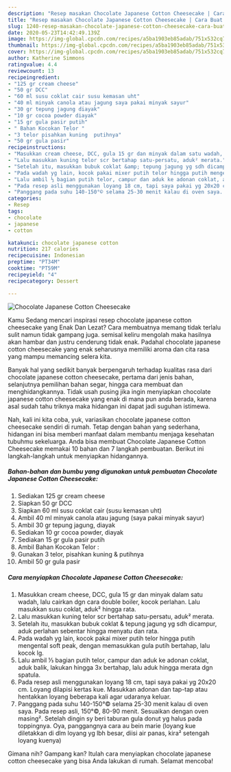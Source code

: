 ```yaml
---
description: "Resep masakan Chocolate Japanese Cotton Cheesecake | Cara Buat Chocolate Japanese Cotton Cheesecake Yang Enak dan Simpel"
title: "Resep masakan Chocolate Japanese Cotton Cheesecake | Cara Buat Chocolate Japanese Cotton Cheesecake Yang Enak dan Simpel"
slug: 1240-resep-masakan-chocolate-japanese-cotton-cheesecake-cara-buat-chocolate-japanese-cotton-cheesecake-yang-enak-dan-simpel
date: 2020-05-23T14:42:49.139Z
image: https://img-global.cpcdn.com/recipes/a5ba1903eb85adab/751x532cq70/chocolate-japanese-cotton-cheesecake-foto-resep-utama.jpg
thumbnail: https://img-global.cpcdn.com/recipes/a5ba1903eb85adab/751x532cq70/chocolate-japanese-cotton-cheesecake-foto-resep-utama.jpg
cover: https://img-global.cpcdn.com/recipes/a5ba1903eb85adab/751x532cq70/chocolate-japanese-cotton-cheesecake-foto-resep-utama.jpg
author: Katherine Simmons
ratingvalue: 4.4
reviewcount: 13
recipeingredient:
- "125 gr cream cheese"
- "50 gr DCC"
- "60 ml susu coklat cair susu kemasan uht"
- "40 ml minyak canola atau jagung saya pakai minyak sayur"
- "30 gr tepung jagung diayak"
- "10 gr cocoa powder diayak"
- "15 gr gula pasir putih"
- " Bahan Kocokan Telor "
- "3 telor pisahkan kuning  putihnya"
- "50 gr gula pasir"
recipeinstructions:
- "Masukkan cream cheese, DCC, gula 15 gr dan minyak dalam satu wadah, lalu cairkan dgn cara double boiler, kocok perlahan. Lalu masukkan susu coklat, aduk² hingga rata."
- "Lalu masukkan kuning telor scr bertahap satu-persatu, aduk² merata."
- "Setelah itu, masukkan bubuk coklat &amp; tepung jagung yg sdh dicampur, aduk perlahan sebentar hingga menyatu dan rata."
- "Pada wadah yg lain, kocok pakai mixer putih telor hingga putih mengental soft peak, dengan memasukkan gula putih bertahap, lalu kocok lg."
- "Lalu ambil ⅓ bagian putih telor, campur dan aduk ke adonan coklat, aduk balik, lakukan hingga 3x bertahap, lalu aduk hingga merata dgn spatula."
- "Pada resep asli menggunakan loyang 18 cm, tapi saya pakai yg 20x20 cm. Loyang dilapisi kertas kue. Masukkan adonan dan tap-tap atau hentakkan loyang beberapa kali agar udaranya keluar."
- "Panggang pada suhu 140-150°© selama 25-30 menit kalau di oven saya. Pada resep asli, 150°©, 80-90 menit. Sesuaikan dengan oven masing². Setelah dingin sy beri taburan gula donut yg halus pada toppingnya. Oya, panggangnya cara au bein marie (loyang kue diletakkan di dlm loyang yg lbh besar, diisi air panas, kira² setengah loyang kuenya)"
categories:
- Resep
tags:
- chocolate
- japanese
- cotton

katakunci: chocolate japanese cotton 
nutrition: 217 calories
recipecuisine: Indonesian
preptime: "PT34M"
cooktime: "PT59M"
recipeyield: "4"
recipecategory: Dessert

---
```



![Chocolate Japanese Cotton Cheesecake](https://img-global.cpcdn.com/recipes/a5ba1903eb85adab/751x532cq70/chocolate-japanese-cotton-cheesecake-foto-resep-utama.jpg)

Kamu Sedang mencari inspirasi resep chocolate japanese cotton cheesecake yang Enak Dan Lezat? Cara membuatnya memang tidak terlalu sulit namun tidak gampang juga. semisal keliru mengolah maka hasilnya akan hambar dan justru cenderung tidak enak. Padahal chocolate japanese cotton cheesecake yang enak seharusnya memiliki aroma dan cita rasa yang mampu memancing selera kita.

Banyak hal yang sedikit banyak berpengaruh terhadap kualitas rasa dari chocolate japanese cotton cheesecake, pertama dari jenis bahan, selanjutnya pemilihan bahan segar, hingga cara membuat dan menghidangkannya. Tidak usah pusing jika ingin menyiapkan chocolate japanese cotton cheesecake yang enak di mana pun anda berada, karena asal sudah tahu triknya maka hidangan ini dapat jadi suguhan istimewa.




Nah, kali ini kita coba, yuk, variasikan chocolate japanese cotton cheesecake sendiri di rumah. Tetap dengan bahan yang sederhana, hidangan ini bisa memberi manfaat dalam membantu menjaga kesehatan tubuhmu sekeluarga. Anda bisa membuat Chocolate Japanese Cotton Cheesecake memakai 10 bahan dan 7 langkah pembuatan. Berikut ini langkah-langkah untuk menyiapkan hidangannya.

<!--inarticleads1-->

##### Bahan-bahan dan bumbu yang digunakan untuk pembuatan Chocolate Japanese Cotton Cheesecake:

1. Sediakan 125 gr cream cheese
1. Siapkan 50 gr DCC
1. Siapkan 60 ml susu coklat cair (susu kemasan uht)
1. Ambil 40 ml minyak canola atau jagung (saya pakai minyak sayur)
1. Ambil 30 gr tepung jagung, diayak
1. Sediakan 10 gr cocoa powder, diayak
1. Sediakan 15 gr gula pasir putih
1. Ambil  Bahan Kocokan Telor :
1. Gunakan 3 telor, pisahkan kuning &amp; putihnya
1. Ambil 50 gr gula pasir




<!--inarticleads2-->

##### Cara menyiapkan Chocolate Japanese Cotton Cheesecake:

1. Masukkan cream cheese, DCC, gula 15 gr dan minyak dalam satu wadah, lalu cairkan dgn cara double boiler, kocok perlahan. Lalu masukkan susu coklat, aduk² hingga rata.
1. Lalu masukkan kuning telor scr bertahap satu-persatu, aduk² merata.
1. Setelah itu, masukkan bubuk coklat &amp; tepung jagung yg sdh dicampur, aduk perlahan sebentar hingga menyatu dan rata.
1. Pada wadah yg lain, kocok pakai mixer putih telor hingga putih mengental soft peak, dengan memasukkan gula putih bertahap, lalu kocok lg.
1. Lalu ambil ⅓ bagian putih telor, campur dan aduk ke adonan coklat, aduk balik, lakukan hingga 3x bertahap, lalu aduk hingga merata dgn spatula.
1. Pada resep asli menggunakan loyang 18 cm, tapi saya pakai yg 20x20 cm. Loyang dilapisi kertas kue. Masukkan adonan dan tap-tap atau hentakkan loyang beberapa kali agar udaranya keluar.
1. Panggang pada suhu 140-150°© selama 25-30 menit kalau di oven saya. Pada resep asli, 150°©, 80-90 menit. Sesuaikan dengan oven masing². Setelah dingin sy beri taburan gula donut yg halus pada toppingnya. Oya, panggangnya cara au bein marie (loyang kue diletakkan di dlm loyang yg lbh besar, diisi air panas, kira² setengah loyang kuenya)




Gimana nih? Gampang kan? Itulah cara menyiapkan chocolate japanese cotton cheesecake yang bisa Anda lakukan di rumah. Selamat mencoba!
